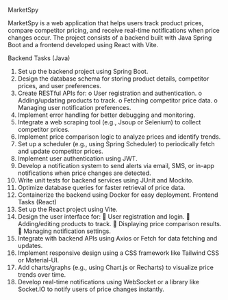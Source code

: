 MarketSpy

MarketSpy is a web application that helps users track product prices, compare competitor pricing, and receive real-time notifications when price changes occur. The project consists of a backend built with Java Spring Boot and a frontend developed using React with Vite.

Backend Tasks (Java) 
1. Set up the backend project using Spring Boot. 
2. Design the database schema for storing product details, competitor prices, and user 
preferences. 
3. Create RESTful APIs for: 
o User registration and authentication. 
o Adding/updating products to track. 
o Fetching competitor price data. 
o Managing user notification preferences. 
4. Implement error handling for better debugging and monitoring. 
5. Integrate a web scraping tool (e.g., Jsoup or Selenium) to collect competitor prices. 
6. Implement price comparison logic to analyze prices and identify trends. 
7. Set up a scheduler (e.g., using Spring Scheduler) to periodically fetch and update 
competitor prices. 
8. Implement user authentication using JWT. 
9. Develop a notification system to send alerts via email, SMS, or in-app notifications 
when price changes are detected. 
10. Write unit tests for backend services using JUnit and Mockito. 
11. Optimize database queries for faster retrieval of price data. 
12. Containerize the backend using Docker for easy deployment. 
Frontend Tasks (React) 
14. Set up the React project using Vite. 
15. Design the user interface for: 
 User registration and login. 
 Adding/editing products to track. 
 Displaying price comparison results. 
 Managing notification settings. 
16. Integrate with backend APIs using Axios or Fetch for data fetching and updates. 
17. Implement responsive design using a CSS framework like Tailwind CSS or Material-UI. 
18. Add charts/graphs (e.g., using Chart.js or Recharts) to visualize price trends over time. 
19. Develop real-time notifications using WebSocket or a library like Socket.IO to notify 
users of price changes instantly. 
